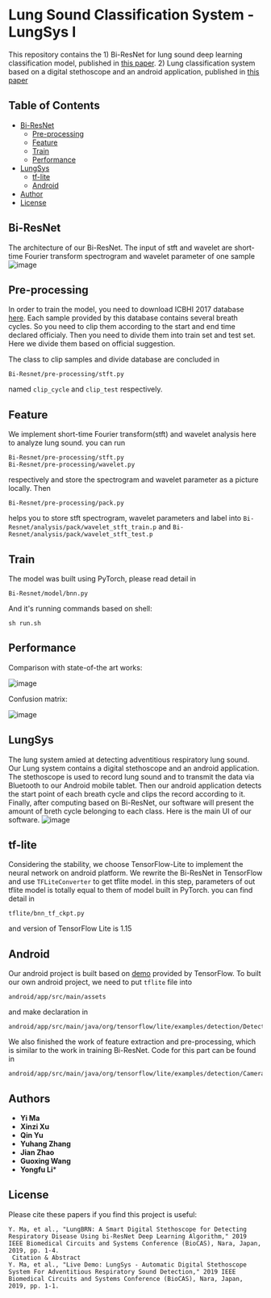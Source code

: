 # Lung Sound Classification System - LungSys I

This repository contains the 1) Bi-ResNet for lung sound deep learning classification model, published in [this paper](https://ieeexplore.ieee.org/document/8919021). 2) Lung classification system based on a digital stethoscope and an android application, published in [this paper](https://ieeexplore.ieee.org/document/8918752)

<!-- TABLE OF CONTENTS -->
## Table of Contents

* [Bi-ResNet](#Bi-ResNet)
  * [Pre-processing](#Pre-processing)
  * [Feature](#Feature)
  * [Train](#Train)
  * [Performance](#Performance)
* [LungSys](#LungSys)
  * [tf-lite](#tf-lite)
  * [Android](#Android)
* [Author](#Author)
* [License](#License)

## Bi-ResNet

The architecture of our Bi-ResNet. The input of stft and wavelet are short-time Fourier transform spectrogram and wavelet parameter of one sample![image](./pic/architecture.png)

## Pre-processing

In order to train the model, you need to download ICBHI 2017 database [here](https://bhichallenge.med.auth.gr/). Each sample provided by this database contains several breath cycles. So you need to clip them according to the start and end time declared officialy. Then you need to divide them into train set and test set. Here we divide them based on official suggestion.

The class to clip samples and divide database are concluded in
```
Bi-Resnet/pre-processing/stft.py
```
named `clip_cycle` and `clip_test` respectively.

## Feature

We implement short-time Fourier transform(stft) and wavelet analysis here to analyze lung sound. you can run 
```
Bi-Resnet/pre-processing/stft.py
Bi-Resnet/pre-processing/wavelet.py
```
respectively and store the spectrogram and wavelet parameter as a picture locally. Then
```
Bi-Resnet/pre-processing/pack.py
```
helps you to store stft spectrogram, wavelet parameters and label into `Bi-Resnet/analysis/pack/wavelet_stft_train.p` and `Bi-Resnet/analysis/pack/wavelet_stft_test.p`

## Train

The model was built using PyTorch, please read detail in 
```
Bi-Resnet/model/bnn.py
```
And it's running commands based on shell:
```
sh run.sh
```

## Performance

Comparison with state-of-the art works:

![image](./pic/result1.PNG)

Confusion matrix:

![image](./pic/result2.PNG)
   
## LungSys

The lung system amied at detecting adventitious respiratory lung sound.  Our Lung system contains a digital stethoscope and an android application. The stethoscope is used to record lung sound and to transmit the data via Bluetooth to our Android mobile tablet. Then our android application detects the start point of each breath cycle and clips the record according to it. Finally, after computing based on Bi-ResNet, our software will present the amount of breth cycle belonging to each class. Here is the main UI of our software. ![image](./pic/screen1.jpg)

## tf-lite

Considering the stability, we choose TensorFlow-Lite to implement the neural network on android platform. We rewrite the Bi-ResNet in TensorFlow and use `TFLiteConverter` to get tflite model. in this step, parameters of out tflite model is totally equal to them of model built in PyTorch. you can find detail in 
```
tflite/bnn_tf_ckpt.py
```
and version of TensorFlow Lite is 1.15

## Android

Our android project is built based on [demo](https://github.com/tensorflow/examples/tree/master/lite/examples/object_detection/android) provided by TensorFlow.
To built our own android project, we need to put `tflite` file into 
```
android/app/src/main/assets
```
and make declaration in
```
android/app/src/main/java/org/tensorflow/lite/examples/detection/DetectorActivity.java
```
We also finished the work of feature extraction and pre-processing, which is similar to the work in training Bi-ResNet. Code for this part can be found in 
```
android/app/src/main/java/org/tensorflow/lite/examples/detection/CameraActivity.java
```

## Authors

* **Yi Ma** 
* **Xinzi Xu**
* **Qin Yu**
* **Yuhang Zhang**
* **Jian Zhao**
* **Guoxing Wang**
* **Yongfu Li***

## License

Please cite these papers if you find this project is useful:
```
Y. Ma, et al., "LungBRN: A Smart Digital Stethoscope for Detecting Respiratory Disease Using bi-ResNet Deep Learning Algorithm," 2019 IEEE Biomedical Circuits and Systems Conference (BioCAS), Nara, Japan, 2019, pp. 1-4.
 Citation & Abstract
Y. Ma, et al., "Live Demo: LungSys - Automatic Digital Stethoscope System For Adventitious Respiratory Sound Detection," 2019 IEEE Biomedical Circuits and Systems Conference (BioCAS), Nara, Japan, 2019, pp. 1-1.
```
